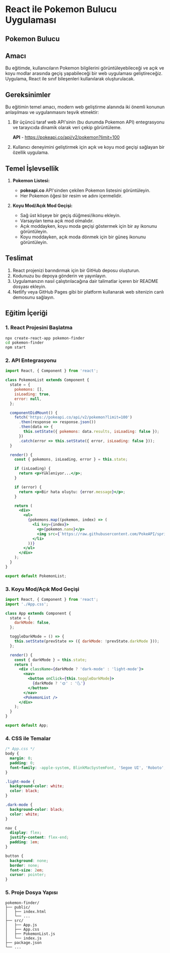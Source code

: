 # React ile Pokemon Bulucu Uygulaması

## Pokemon Bulucu

## Amacı

Bu eğitimde, kullanıcıların Pokemon bilgilerini görüntüleyebileceği ve açık ve koyu modlar arasında geçiş yapabileceği bir web uygulaması geliştireceğiz. Uygulama, React ile sınıf bileşenleri kullanılarak oluşturulacak.

## Gereksinimler

Bu eğitimin temel amacı, modern web geliştirme alanında iki önemli konunun anlaşılması ve uygulanmasını teşvik etmektir:

1. Bir üçüncü taraf web API'sinin (bu durumda Pokemon API) entegrasyonu ve tarayıcıda dinamik olarak veri çekip görüntüleme.

   **API** - <https://pokeapi.co/api/v2/pokemon?limit=100>

2. Kullanıcı deneyimini geliştirmek için açık ve koyu mod geçişi sağlayan bir özellik uygulama.

## Temel İşlevsellik

1. **Pokemon Listesi:**
   - **pokeapi.co** API'sinden çekilen Pokemon listesini görüntüleyin.
   - Her Pokemon öğesi bir resim ve adını içermelidir.

2. **Koyu Mod/Açık Mod Geçişi:**
   - Sağ üst köşeye bir geçiş düğmesi/ikonu ekleyin.
   - Varsayılan tema açık mod olmalıdır.
   - Açık moddayken, koyu moda geçişi göstermek için bir ay ikonunu görüntüleyin.
   - Koyu moddayken, açık moda dönmek için bir güneş ikonunu görüntüleyin.

## Teslimat

1. React projenizi barındırmak için bir GitHub deposu oluşturun.
2. Kodunuzu bu depoya gönderin ve yayınlayın.
3. Uygulamanızın nasıl çalıştırılacağına dair talimatlar içeren bir README dosyası ekleyin.
4. Netlify veya GitHub Pages gibi bir platform kullanarak web sitenizin canlı demosunu sağlayın.

## Eğitim İçeriği

### 1. React Projesini Başlatma

```sh
npx create-react-app pokemon-finder
cd pokemon-finder
npm start
```

### 2. API Entegrasyonu

```jsx
import React, { Component } from 'react';

class PokemonList extends Component {
  state = {
    pokemons: [],
    isLoading: true,
    error: null,
  };

  componentDidMount() {
    fetch('https://pokeapi.co/api/v2/pokemon?limit=100')
      .then(response => response.json())
      .then(data => {
        this.setState({ pokemons: data.results, isLoading: false });
      })
      .catch(error => this.setState({ error, isLoading: false }));
  }

  render() {
    const { pokemons, isLoading, error } = this.state;

    if (isLoading) {
      return <p>Yükleniyor...</p>;
    }

    if (error) {
      return <p>Bir hata oluştu: {error.message}</p>;
    }

    return (
      <div>
        <ul>
          {pokemons.map((pokemon, index) => (
            <li key={index}>
              <p>{pokemon.name}</p>
              <img src={`https://raw.githubusercontent.com/PokeAPI/sprites/master/sprites/pokemon/${index + 1}.png`} alt={pokemon.name} />
            </li>
          ))}
        </ul>
      </div>
    );
  }
}

export default PokemonList;
```

### 3. Koyu Mod/Açık Mod Geçişi

```jsx
import React, { Component } from 'react';
import './App.css';

class App extends Component {
  state = {
    darkMode: false,
  };

  toggleDarkMode = () => {
    this.setState(prevState => ({ darkMode: !prevState.darkMode }));
  };

  render() {
    const { darkMode } = this.state;
    return (
      <div className={darkMode ? 'dark-mode' : 'light-mode'}>
        <nav>
          <button onClick={this.toggleDarkMode}>
            {darkMode ? '🌞' : '🌜'}
          </button>
        </nav>
        <PokemonList />
      </div>
    );
  }
}

export default App;
```

### 4. CSS ile Temalar

```css
/* App.css */
body {
  margin: 0;
  padding: 0;
  font-family: -apple-system, BlinkMacSystemFont, 'Segoe UI', 'Roboto', 'Oxygen', 'Ubuntu', 'Cantarell', 'Fira Sans', 'Droid Sans', 'Helvetica Neue', sans-serif;
}

.light-mode {
  background-color: white;
  color: black;
}

.dark-mode {
  background-color: black;
  color: white;
}

nav {
  display: flex;
  justify-content: flex-end;
  padding: 1em;
}

button {
  background: none;
  border: none;
  font-size: 2em;
  cursor: pointer;
}
```

### 5. Proje Dosya Yapısı

```
pokemon-finder/
├── public/
│   ├── index.html
│   └── ...
├── src/
│   ├── App.js
│   ├── App.css
│   ├── PokemonList.js
│   └── index.js
├── package.json
└── ...
```
